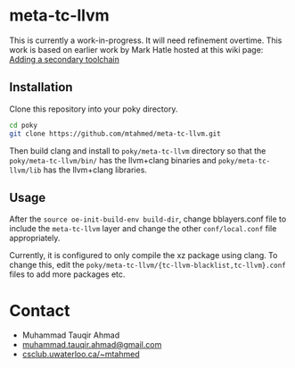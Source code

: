 # meta-tc-llvm

This is currently a work-in-progress. It will need refinement overtime.
This work is based on earlier work by Mark Hatle hosted at this wiki page:
[Adding a secondary toolchain](http://www.openembedded.org/wiki/Adding_a_secondary_toolchain)

## Installation

Clone this repository into your poky directory.

```bash
cd poky
git clone https://github.com/mtahmed/meta-tc-llvm.git
```

Then build clang and install to `poky/meta-tc-llvm` directory so that the
`poky/meta-tc-llvm/bin/` has the llvm+clang binaries and `poky/meta-tc-llvm/lib`
has the llvm+clang libraries.

## Usage

After the `source oe-init-build-env build-dir`, change bblayers.conf file
to include the `meta-tc-llvm` layer and change the other `conf/local.conf` file
appropriately.

Currently, it is configured to only compile the xz package using clang. To change
this, edit the `poky/meta-tc-llvm/{tc-llvm-blacklist,tc-llvm}.conf` files to
add more packages etc.

# Contact

- Muhammad Tauqir Ahmad
- muhammad.tauqir.ahmad@gmail.com
- [csclub.uwaterloo.ca/~mtahmed](http://csclub.uwaterloo.ca/~mtahmed)
